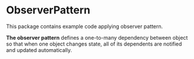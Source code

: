 # ObserverPattern

This package contains example code applying observer pattern.

**The observer pattern** defines a one-to-many dependency between object so that when one object changes state, all of its dependents are notified and updated automatically.

